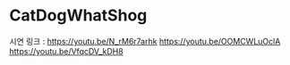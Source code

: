 # CatDogWhatShog
시연 링크 : 
https://youtu.be/N_rM6r7arhk
https://youtu.be/OOMCWLuOclA
https://youtu.be/VfqcDV_kDH8
